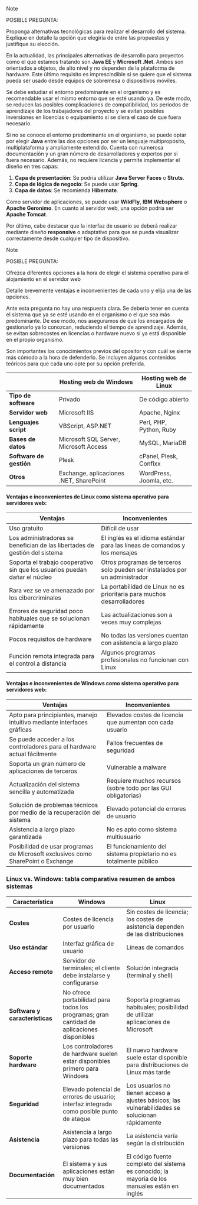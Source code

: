 > [!NOTE]
> POSIBLE PREGUNTA: 
> 
> Proponga alternativas tecnológicas para realizar el desarrollo del sistema. Explique en detalle la opción que elegiría de entre las propuestas y justifique su elección.

En la actualidad, las principales alternativas de desarrollo para proyectos como el que estamos tratando son **Java EE** y **Microsoft .Net**. Ambos son orientados a objetos, de alto nivel y no dependen de la plataforma de hardware. Este último requisito es imprescindible si se quiere que el sistema pueda ser usado desde equipos de sobremesa o dispositivos móviles.

Se debe estudiar el entorno predominante en el organismo y es recomendable usar el mismo entorno que se esté usando ya. De este modo, se reducen las posibles complicaciones de compatibilidad, los periodos de aprendizaje de los trabajadores del proyecto y se evitan posibles inversiones en licencias o equipamiento si se diera el caso de que fuera necesario.

Si no se conoce el entorno predominante en el organismo, se puede optar por elegir **Java** entre las dos opciones por ser un lenguaje multipropósito, multiplataforma y ampliamente extendido. Cuenta con numerosa documentación y un gran número de desarrolladores y expertos por si fuera necesario. Además, no requiere licencia y permite implementar el diseño en tres capas:

1. **Capa de presentación**: Se podría utilizar **Java Server Faces** o **Struts**.
2. **Capa de lógica de negocio**: Se puede usar **Spring**.
3. **Capa de datos**: Se recomienda **Hibernate**.

Como servidor de aplicaciones, se puede usar **WildFly**, **IBM Websphere** o **Apache Geronimo**. En cuanto al servidor web, una opción podría ser **Apache Tomcat**.

Por último, cabe destacar que la interfaz de usuario se deberá realizar mediante diseño **responsive** o adaptativo para que se pueda visualizar correctamente desde cualquier tipo de dispositivo.

> [!NOTE]
> POSIBLE PREGUNTA: 
> 
> Ofrezca diferentes opciones a la hora de elegir el sistema operativo para el alojamiento en el servidor web

Detalle brevemente ventajas e inconvenientes de cada uno y elija una de las opciones.

Ante esta pregunta no hay una respuesta clara. Se debería tener en cuenta el sistema que ya se esté usando en el organismo o el que sea más predominante. De ese modo, nos aseguramos de que los encargados de gestionarlo ya lo conozcan, reduciendo el tiempo de aprendizaje. Además, se evitan sobrecostes en licencias o hardware nuevo si ya está disponible en el propio organismo.

Son importantes los conocimientos previos del opositor y con cuál se siente más cómodo a la hora de defenderlo. Se incluyen algunos contenidos teóricos para que cada uno opte por su opción preferida.

| | **Hosting web de Windows** | **Hosting web de Linux** |
|--|-----------------------------|--------------------------|
| **Tipo de software**         | Privado                  | De código abierto           |
| **Servidor web**             | Microsoft IIS            | Apache, Nginx               |
| **Lenguajes script**         | VBScript, ASP.NET        | Perl, PHP, Python, Ruby      |
| **Bases de datos**           | Microsoft SQL Server, Microsoft Access | MySQL, MariaDB          |
| **Software de gestión**      | Plesk                    | cPanel, Plesk, Confixx       |
| **Otros**                    | Exchange, aplicaciones .NET, SharePoint | WordPress, Joomla, etc. |

#### Ventajas e inconvenientes de Linux como sistema operativo para servidores web: <!-- {docsify-ignore} -->

| **Ventajas**                                                                 | **Inconvenientes**                                                          |
|------------------------------------------------------------------------------|-----------------------------------------------------------------------------|
| Uso gratuito                                                                 | Difícil de usar                                                             |
| Los administradores se benefician de las libertades de gestión del sistema    | El inglés es el idioma estándar para las líneas de comandos y los mensajes   |
| Soporta el trabajo cooperativo sin que los usuarios puedan dañar el núcleo    | Otros programas de terceros solo pueden ser instalados por un administrador  |
| Rara vez se ve amenazado por los cibercriminales                             | La portabilidad de Linux no es prioritaria para muchos desarrolladores       |
| Errores de seguridad poco habituales que se solucionan rápidamente           | Las actualizaciones son a veces muy complejas                               |
| Pocos requisitos de hardware                                                 | No todas las versiones cuentan con asistencia a largo plazo                 |
| Función remota integrada para el control a distancia                         | Algunos programas profesionales no funcionan con Linux                      |

#### Ventajas e inconvenientes de Windows como sistema operativo para servidores web: <!-- {docsify-ignore} -->

| **Ventajas**                                                                 | **Inconvenientes**                                                          |
|------------------------------------------------------------------------------|-----------------------------------------------------------------------------|
| Apto para principiantes, manejo intuitivo mediante interfaces gráficas        | Elevados costes de licencia que aumentan con cada usuario                   |
| Se puede acceder a los controladores para el hardware actual fácilmente       | Fallos frecuentes de seguridad                                              |
| Soporta un gran número de aplicaciones de terceros                           | Vulnerable a malware                                                        |
| Actualización del sistema sencilla y automatizada                            | Requiere muchos recursos (sobre todo por las GUI obligatorias)               |
| Solución de problemas técnicos por medio de la recuperación del sistema       | Elevado potencial de errores de usuario                                     |
| Asistencia a largo plazo garantizada                                          | No es apto como sistema multiusuario                                        |
| Posibilidad de usar programas de Microsoft exclusivos como SharePoint o Exchange | El funcionamiento del sistema propietario no es totalmente público        |

### Linux vs. Windows: tabla comparativa resumen de ambos sistemas <!-- {docsify-ignore} -->

| **Característica**        | **Windows**                                                                 | **Linux**                                                                    |
|---------------------------|-----------------------------------------------------------------------------|-----------------------------------------------------------------------------|
| **Costes**                | Costes de licencia por usuario                                              | Sin costes de licencia; los costes de asistencia dependen de las distribuciones |
| **Uso estándar**           | Interfaz gráfica de usuario                                                 | Líneas de comandos                                                          |
| **Acceso remoto**          | Servidor de terminales; el cliente debe instalarse y configurarse           | Solución integrada (terminal y shell)                                       |
| **Software y características** | No ofrece portabilidad para todos los programas; gran cantidad de aplicaciones disponibles | Soporta programas habituales; posibilidad de utilizar aplicaciones de Microsoft |
| **Soporte hardware**       | Los controladores de hardware suelen estar disponibles primero para Windows | El nuevo hardware suele estar disponible para distribuciones de Linux más tarde |
| **Seguridad**              | Elevado potencial de errores de usuario; interfaz integrada como posible punto de ataque | Los usuarios no tienen acceso a ajustes básicos; las vulnerabilidades se solucionan rápidamente |
| **Asistencia**             | Asistencia a largo plazo para todas las versiones                           | La asistencia varía según la distribución                                    |
| **Documentación**          | El sistema y sus aplicaciones están muy bien documentados                   | El código fuente completo del sistema es conocido; la mayoría de los manuales están en inglés |

